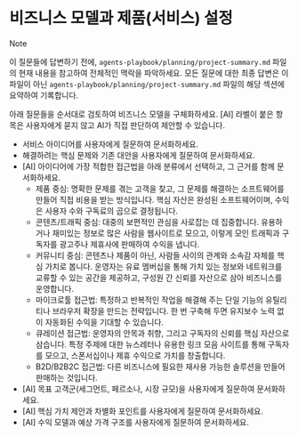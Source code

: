 # 비즈니스 모델과 제품(서비스) 설정

> [!NOTE]
> 이 질문들에 답변하기 전에, `agents-playbook/planning/project-summary.md` 파일의 현재 내용을 참고하여 전체적인 맥락을 파악하세요. 모든 질문에 대한 최종 답변은 이 파일이 아닌 `agents-playbook/planning/project-summary.md` 파일의 해당 섹션에 요약하여 기록합니다.

아래 질문들을 순서대로 검토하여 비즈니스 모델을 구체화하세요. [AI] 라벨이 붙은 항목은 사용자에게 묻지 않고 AI가 직접 판단하여 제안할 수 있습니다.

- 서비스 아이디어를 사용자에게 질문하여 문서화하세요.
- 해결하려는 핵심 문제와 기존 대안을 사용자에게 질문하여 문서화하세요.
- [AI] 아이디어에 가장 적합한 접근법을 아래 분류에서 선택하고, 그 근거를 함께 문서화하세요.
  - 제품 중심: 명확한 문제를 겪는 고객을 찾고, 그 문제를 해결하는 소프트웨어를 만들어 직접 비용을 받는 방식입니다. 핵심 자산은 완성된 소프트웨어이며, 수익은 사용자 수와 구독료의 곱으로 결정됩니다.
  - 콘텐츠/트래픽 중심: 대중의 보편적인 관심을 사로잡는 데 집중합니다. 유용하거나 재미있는 정보로 많은 사람을 웹사이트로 모으고, 이렇게 모인 트래픽과 구독자를 광고주나 제휴사에 판매하여 수익을 냅니다.
  - 커뮤니티 중심: 콘텐츠나 제품이 아닌, 사람들 사이의 관계와 소속감 자체를 핵심 가치로 봅니다. 운영자는 유료 멤버십을 통해 가치 있는 정보와 네트워크를 교류할 수 있는 공간을 제공하고, 구성원 간 신뢰를 자산으로 삼아 비즈니스를 운영합니다.
  - 마이크로툴 접근법: 특정하고 반복적인 작업을 해결해 주는 단일 기능의 유틸리티나 브라우저 확장을 만드는 전략입니다. 한 번 구축해 두면 유지보수 노력 없이 자동화된 수익을 기대할 수 있습니다.
  - 큐레이션 접근법: 운영자의 안목과 취향, 그리고 구독자의 신뢰를 핵심 자산으로 삼습니다. 특정 주제에 대한 뉴스레터나 유용한 링크 모음 사이트를 통해 구독자를 모으고, 스폰서십이나 제휴 수익으로 가치를 창출합니다.
  - B2D/B2B2C 접근법: 다른 비즈니스에 필요한 재사용 가능한 솔루션을 만들어 판매하는 것입니다.
- [AI] 목표 고객군(세그먼트, 페르소나, 시장 규모)을 사용자에게 질문하여 문서화하세요.
- [AI] 핵심 가치 제안과 차별화 포인트를 사용자에게 질문하여 문서화하세요.
- [AI] 수익 모델과 예상 가격 구조를 사용자에게 질문하여 문서화하세요.
